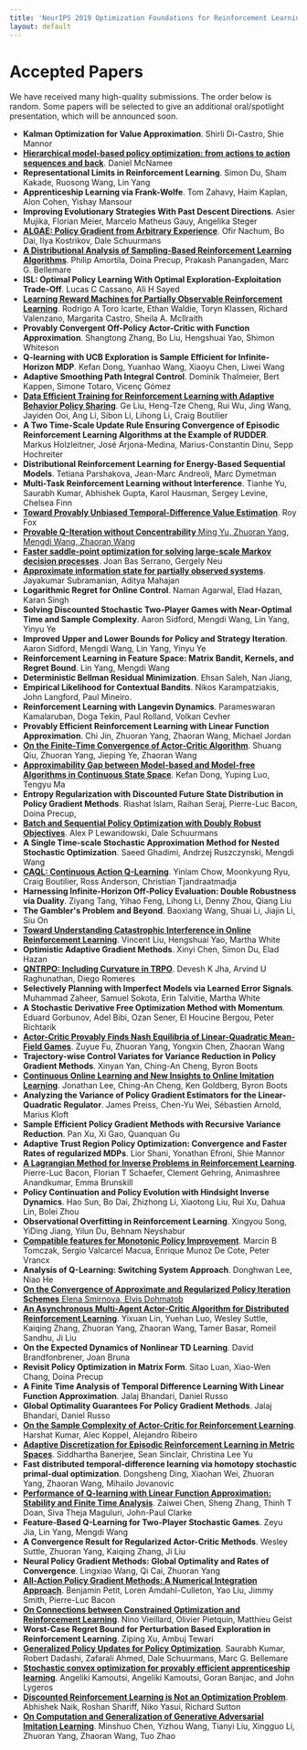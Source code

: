 ```yaml
---
title: 'NeurIPS 2019 Optimization Foundations for Reinforcement Learning Workshop'
layout: default
---
```



# Accepted Papers

We have received many high-quality submissions. The order below is random. Some papers will be selected to give an additional oral/spotlight presentation, which will be announced soon.

- **Kalman Optimization for Value Approximation**</a>. Shirli Di-Castro, Shie Mannor
- <a href="assets/accepted_papers/51.pdf">**Hierarchical model-based policy optimization: from actions to action sequences and back**</a>. Daniel McNamee
- **Representational Limits in Reinforcement Learning**</a>. Simon Du, Sham Kakade, Ruosong Wang, Lin Yang
- **Apprenticeship Learning via Frank-Wolfe**</a>.  Tom Zahavy, Haim Kaplan, Alon Cohen, Yishay Mansour	
- **Improving Evolutionary Strategies With Past Descent Directions**</a>. Asier Mujika, Florian Meier, Marcelo Matheus Gauy, Angelika Steger
- <a href="assets/accepted_papers/44.pdf">**ALGAE: Policy Gradient from Arbitrary Experience**</a>.	Ofir Nachum, Bo Dai, Ilya  Kostrikov, Dale  Schuurmans
- <a href="assets/accepted_papers/69.pdf">**A Distributional Analysis of Sampling-Based Reinforcement Learning Algorithms**</a>. Philip Amortila, Doina Precup, Prakash  Panangaden, Marc G. Bellemare	
- **ISL: Optimal Policy Learning With Optimal Exploration-Exploitation Trade-Off**</a>. Lucas C Cassano, Ali H Sayed
- <a href="assets/accepted_papers/49.pdf">**Learning Reward Machines for Partially Observable Reinforcement Learning**</a>. Rodrigo A Toro Icarte, Ethan Waldie, Toryn  Klassen,  Richard Valenzano, Margarita  Castro, Sheila A.  McIlraith	
- **Provably Convergent Off-Policy Actor-Critic with Function Approximation**</a>. Shangtong Zhang, Bo Liu, Hengshuai Yao, Shimon Whiteson
- **Q-learning with UCB Exploration is Sample Efficient for Infinite-Horizon MDP**</a>.	Kefan Dong, Yuanhao Wang, Xiaoyu Chen, Liwei Wang
- **Adaptive Smoothing Path Integral Control**</a>. Dominik Thalmeier, Bert Kappen, Simone Totaro, Vicenç Gómez
- <a href="assets/accepted_papers/65.pdf">**Data Efficient Training for Reinforcement Learning with Adaptive Behavior Policy Sharing**</a>. Ge Liu, Heng-Tze Cheng, Rui  Wu, Jing  Wang, Jayiden Ooi, Ang Li, Sibon Li, Lihong Li, Craig Boutilier
- **A Two Time-Scale Update Rule Ensuring Convergence of Episodic Reinforcement Learning Algorithms at the Example of RUDDER**</a>. Markus 	Holzleitner, José Arjona-Medina, Marius-Constantin  Dinu, Sepp  Hochreiter
- **Distributional Reinforcement Learning for Energy-Based Sequential Models**</a>. Tetiana Parshakova, Jean-Marc Andreoli, Marc Dymetman
- **Multi-Task Reinforcement Learning without Interference**</a>. Tianhe Yu, Saurabh Kumar, Abhishek Gupta, Karol Hausman, Sergey Levine, Chelsea Finn
- <a href="assets/accepted_papers/73.pdf">**Toward Provably Unbiased Temporal-Difference Value Estimation**</a>. Roy Fox
- <a href="assets/accepted_papers/60.pdf">**Provable Q-Iteration without Concentrability** Ming Yu, Zhuoran Yang, Mengdi Wang, Zhaoran Wang
- **Faster saddle-point optimization for solving large-scale Markov decision processes**</a>. Joan Bas Serrano, Gergely Neu
- <a href="assets/accepted_papers/45.pdf">**Approximate information state for partially observed systems**</a>. Jayakumar Subramanian, Aditya Mahajan
- **Logarithmic Regret for Online Control**</a>. Naman Agarwal, Elad Hazan, Karan Singh	
- **Solving Discounted Stochastic Two-Player Games with Near-Optimal Time and Sample Complexity**</a>. Aaron Sidford, Mengdi Wang, Lin Yang, Yinyu Ye
- **Improved Upper and Lower Bounds for Policy and Strategy Iteration**</a>. Aaron Sidford, Mengdi Wang, Lin  Yang, Yinyu Ye
- **Reinforcement Learning in Feature Space: Matrix Bandit, Kernels, and Regret Bound**</a>. Lin Yang, Mengdi Wang
- **Deterministic Bellman Residual Minimization**</a>. Ehsan Saleh, Nan Jiang,
- **Empirical Likelihood for Contextual Bandits**</a>. Nikos Karampatziakis, John Langford, Paul Mineiro.
- **Reinforcement Learning with Langevin Dynamics**</a>. Parameswaran Kamalaruban, Doga Tekin, Paul Rolland, Volkan Cevher
- **Provably Efficient Reinforcement Learning with Linear Function Approximation**</a>. Chi Jin, Zhuoran Yang, Zhaoran Wang, Michael Jordan
- <a href="assets/accepted_papers/43.pdf">**On the Finite-Time Convergence of Actor-Critic Algorithm**</a>.	Shuang Qiu, Zhuoran Yang, Jieping Ye, Zhaoran Wang
- <a href="assets/accepted_papers/67.pdf">**Approximability Gap between Model-based and Model-free Algorithms in Continuous State Space**</a>. Kefan Dong, Yuping Luo, Tengyu Ma
- **Entropy Regularization with Discounted Future State Distribution in Policy Gradient Methods**</a>. Riashat Islam, Raihan Seraj, Pierre-Luc Bacon, Doina Precup,
- <a href="assets/accepted_papers/75.pdf">**Batch and Sequential Policy Optimization with Doubly Robust Objectives**</a>. Alex P Lewandowski, Dale Schuurmans
- **A Single Time-scale Stochastic Approximation Method for Nested Stochastic Optimization**</a>. Saeed Ghadimi, Andrzej Ruszczynski, Mengdi Wang
- <a href="assets/accepted_papers/63.pdf">**CAQL: Continuous Action Q-Learning**</a>. Yinlam Chow, Moonkyung Ryu, Craig Boutilier, Ross Anderson, Christian Tjandraatmadja 
- **Harnessing Infinite-Horizon Off-Policy Evaluation: Double Robustness via Duality**</a>. Ziyang Tang, Yihao Feng, Lihong Li, Denny Zhou, Qiang Liu
- **The Gambler's Problem and Beyond**</a>. Baoxiang Wang, Shuai  Li, Jiajin Li, Siu	On
- <a href="assets/accepted_papers/52.pdf">**Toward Understanding Catastrophic Interference in Online Reinforcement Learning**</a>. Vincent Liu, Hengshuai Yao, Martha White
- **Optimistic Adaptive Gradient Methods**</a>. Xinyi Chen, Simon Du, Elad Hazan
- <a href="assets/accepted_papers/38.pdf">**QNTRPO: Including Curvature in TRPO**</a>. Devesh K Jha, Arvind U Raghunathan, Diego Romeres
- **Selectively Planning with Imperfect Models via Learned Error Signals**</a>. Muhammad Zaheer, Samuel Sokota, Erin Talvitie, Martha White
- **A Stochastic Derivative Free Optimization Method with Momentum**</a>. Eduard Gorbunov, Adel Bibi, Ozan Sener, El Houcine Bergou, Peter Richtarik
- <a href="assets/accepted_papers/42.pdf">**Actor-Critic Provably Finds Nash Equilibria of Linear-Quadratic Mean-Field Games**</a>. Zuyue Fu, Zhuoran Yang, Yongxin Chen, Zhaoran Wang
- **Trajectory-wise Control Variates for Variance Reduction in Policy Gradient Methods**</a>. Xinyan Yan, Ching-An Cheng, Byron Boots
- <a href="assets/accepted_papers/55.pdf">**Continuous Online Learning and New Insights to Online Imitation Learning**</a>. Jonathan Lee, Ching-An Cheng, Ken Goldberg, Byron Boots
- **Analyzing the Variance of Policy Gradient Estimators for the Linear-Quadratic Regulator**</a>. James Preiss, Chen-Yu Wei, Sébastien Arnold, Marius Kloft
- **Sample Efficient Policy Gradient Methods with Recursive Variance Reduction**</a>. Pan Xu, Xi Gao, Quanquan Gu
- **Adaptive Trust Region Policy Optimization: Convergence and Faster Rates of regularized MDPs**</a>. Lior Shani, Yonathan Efroni, Shie Mannor
- <a href="assets/accepted_papers/70.pdf">**A Lagrangian Method for Inverse Problems in Reinforcement Learning**</a>. Pierre-Luc Bacon, Florian T Schaefer, Clement Gehring, Animashree Anandkumar, Emma Brunskill
- **Policy Continuation and Policy Evolution with Hindsight Inverse Dynamics**</a>. Hao Sun, Bo  Dai, Zhizhong Li, Xiaotong Liu, Rui  Xu, Dahua Lin, Bolei Zhou
- **Observational Overfitting in Reinforcement Learning**</a>. Xingyou Song, YiDing Jiang, Yilun Du, Behnam Neyshabur
- <a href="assets/accepted_papers/71.pdf">**Compatible features for Monotonic Policy Improvement**</a>. Marcin B Tomczak, Sergio Valcarcel Macua, Enrique Munoz De Cote, Peter Vrancx
- **Analysis of Q-Learning: Switching System Approach**</a>. Donghwan Lee, Niao He
- <a href="assets/accepted_papers/41.pdf">**On the Convergence of Approximate and Regularized Policy Iteration Schemes** Elena Smirnova, Elvis Dohmatob
- **An Asynchronous Multi-Agent Actor-Critic Algorithm for Distributed Reinforcement Learning**</a>. Yixuan Lin, Yuehan Luo, Wesley Suttle, Kaiqing Zhang, Zhuoran Yang, Zhaoran  Wang, Tamer Basar, Romeil Sandhu, Ji Liu
- **On the Expected Dynamics of Nonlinear TD Learning**</a>. David Brandfonbrener, Joan Bruna
- **Revisit Policy Optimization in Matrix Form**</a>. Sitao Luan, Xiao-Wen Chang, Doina Precup
- **A Finite Time Analysis of Temporal Difference Learning With Linear Function Approximation**</a>. Jalaj Bhandari, Daniel Russo
- **Global Optimality Guarantees For  Policy Gradient Methods**</a>. Jalaj Bhandari, Daniel Russo
- <a href="assets/accepted_papers/39.pdf">**On the Sample Complexity of Actor-Critic for Reinforcement Learning**</a>. Harshat Kumar, Alec Koppel, Alejandro Ribeiro
- <a href="assets/accepted_papers/1.pdf">**Adaptive Discretization for Episodic Reinforcement Learning in Metric Spaces**</a>. Siddhartha Banerjee, Sean Sinclair, Christina Lee Yu
- **Fast distributed temporal-difference learning via homotopy stochastic primal-dual optimization**</a>. Dongsheng Ding, Xiaohan Wei, Zhuoran Yang, Zhaoran Wang, Mihailo Jovanovic
- <a href="assets/accepted_papers/50.pdf">**Performance of Q-learning with Linear Function Approximation: Stability and Finite Time Analysis**</a>. Zaiwei Chen, Sheng Zhang, Thinh T Doan, Siva Theja Maguluri, John-Paul Clarke
- **Feature-Based Q-Learning for Two-Player Stochastic Games**</a>. Zeyu Jia, Lin Yang, Mengdi Wang
- **A Convergence Result for Regularized Actor-Critic Methods**</a>. Wesley Suttle, Zhuoran  Yang, Kaiqing Zhang, Ji Liu
- **Neural Policy Gradient Methods: Global Optimality and Rates of Convergence**</a>. Lingxiao Wang, Qi Cai, Zhuoran Yang
- <a href="assets/accepted_papers/72.pdf">**All-Action Policy Gradient Methods: A Numerical Integration Approach**</a>. Benjamin Petit, Loren Amdahl-Culleton, Yao Liu, Jimmy Smith, Pierre-Luc Bacon
- <a href="assets/accepted_papers/40.pdf">**On Connections between Constrained Optimization and Reinforcement Learning**</a>. Nino Vieillard, Olivier Pietquin, Matthieu Geist
- **Worst-Case Regret Bound for Perturbation Based Exploration in Reinforcement Learning**</a>. Ziping Xu, Ambuj Tewari
- <a href="assets/accepted_papers/68.pdf">**Generalized Policy Updates for Policy Optimization**</a>. Saurabh Kumar, Robert Dadashi, Zafarali Ahmed, Dale Schuurmans, Marc G. Bellemare
- <a href="assets/accepted_papers/74.pdf">**Stochastic convex optimization for provably efficient apprenticeship learning**</a>.  Angeliki Kamoutsi, Angeliki Kamoutsi, Goran Banjac, and John Lygeros
- <a href="assets/accepted_papers/66.pdf">**Discounted Reinforcement Learning is Not an Optimization Problem**</a>. Abhishek Naik, Roshan Shariff, Niko Yasui, Richard Sutton
- <a href="assets/accepted_papers/54.pdf">**On Computation and Generalization of Generative Adversarial Imitation Learning**</a>. Minshuo Chen, Yizhou Wang, Tianyi  Liu, Xingguo Li, Zhuoran Yang, Zhaoran Wang, Tuo Zhao
